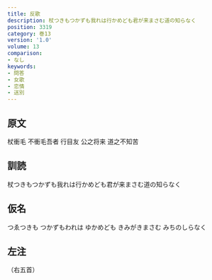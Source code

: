 ```yaml
---
title: 反歌
description: 杖つきもつかずも我れは行かめども君が来まさむ道の知らなく
position: 3319
category: 巻13
version: '1.0'
volume: 13
comparison:
- なし
keywords:
- 問答
- 女歌
- 恋情
- 送別
---
```


## 原文

杖衝毛 不衝毛吾者 行目友 公之将来 道之不知苦

## 訓読

杖つきもつかずも我れは行かめども君が来まさむ道の知らなく

## 仮名

つゑつきも つかずもわれは ゆかめども きみがきまさむ みちのしらなく

## 左注

（右五首）
